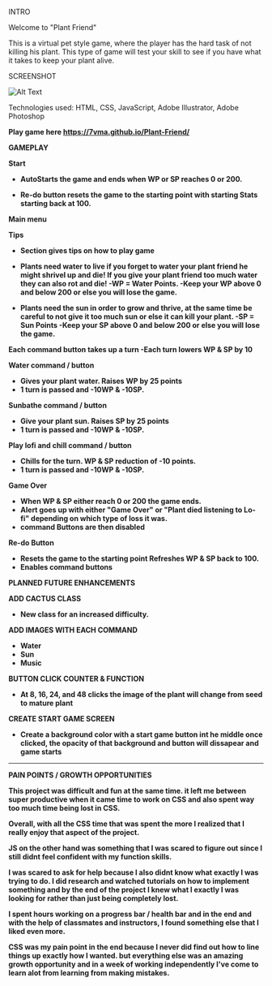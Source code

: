 INTRO

Welcome to "Plant Friend"

This is a virtual pet style game, where the player has the hard task of not killing his plant.
This type of game will test your skill to see if you have what it takes to keep your plant alive. 

SCREENSHOT

![Alt Text](https://i.imgur.com/Uh2y77c.png)

Technologies used: HTML, CSS, JavaScript, Adobe Illustrator, Adobe Photoshop



<strong>Play game here<strong>
https://7vma.github.io/Plant-Friend/

GAMEPLAY

Start
- AutoStarts the game and ends when WP or SP reaches 0 or 200.

- Re-do button resets the game to the starting point with starting Stats starting back at 100.



Main menu


Tips
- Section gives tips on how to play game

- Plants need water to live if you forget to water your plant friend he might shrivel up and die! If you give your plant friend too much water they can also rot and die!
-WP = Water Points.
-Keep your WP above 0 and below 200 or else you will lose the game.


- Plants need the sun in order to grow and thrive, at the same time be careful to not give it too much sun or else it can kill your plant.
-SP = Sun Points
-Keep your SP above 0 and below 200 or else you will lose the game.


Each command button takes up a turn
-Each turn lowers WP & SP by 10


Water command / button
- Gives your plant water.
Raises WP by 25 points
- 1 turn is passed and -10WP & -10SP.

Sunbathe command / button
- Give your plant sun.
Raises SP by 25 points
- 1 turn is passed and -10WP & -10SP.

Play lofi and chill command / button
- Chills for the turn.
WP & SP reduction of -10 points.
- 1 turn is passed and -10WP & -10SP.

Game Over 
- When WP & SP either reach 0 or 200 the game ends.
- Alert goes up with either "Game Over" or "Plant died listening to Lo-fi" depending on which type of loss it was.
- command Buttons are then disabled

Re-do Button
- Resets the game to the starting point
Refreshes WP & SP back to 100.
- Enables command buttons

PLANNED FUTURE ENHANCEMENTS

ADD CACTUS CLASS
- New class for an increased difficulty.

ADD IMAGES WITH EACH COMMAND
- Water
- Sun
- Music

BUTTON CLICK COUNTER & FUNCTION 
- At 8, 16, 24, and 48 clicks the image of the plant will change
from seed to mature plant

CREATE START GAME SCREEN
- Create a background color with a start game button int he middle
once clicked, the opacity of that background and button will dissapear and game starts

******************************************************************************************************

PAIN POINTS / GROWTH OPPORTUNITIES

This project was difficult and fun at the same time.
it left me between super productive when it came time to work on CSS and also spent way too much time being lost in CSS.

Overall, with all the CSS time that was spent the more I realized that I really enjoy that aspect of the project.

JS on the other hand was something that I was scared to figure out since I still didnt feel confident with my function skills.

I was scared to ask for help because I also didnt know what exactly I was trying to do.
I did research and watched tutorials on how to implement something and by the end of the project I knew what I exactly I was looking for rather than just being completely lost. 

I spent hours working on a progress bar / health bar and in the end and with the help of classmates and instructors, I found something else that I liked even more.

CSS was my pain point in the end because I never did find out how to line things up exactly how I wanted. but everything else was an amazing growth opportunity and in a week of working independently I've come to learn alot from learning from making mistakes.
